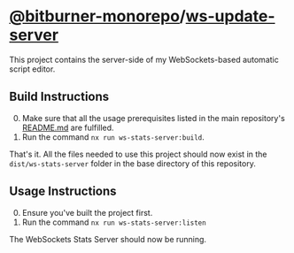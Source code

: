 # [@bitburner-monorepo](https://github.com/jojotastic777/bitburner-monorepo)/[ws-update-server](#)
This project contains the server-side of my WebSockets-based automatic script editor.

## Build Instructions
0. Make sure that all the usage prerequisites listed in the main repository's [README.md](https://github.com/jojotastic777/bitburner-monorepo) are fulfilled.
1. Run the command `nx run ws-stats-server:build`.

That's it. All the files needed to use this project should now exist in the `dist/ws-stats-server` folder in the base directory of this repository.

## Usage Instructions
0. Ensure you've built the project first.
1. Run the command `nx run ws-stats-server:listen`

The WebSockets Stats Server should now be running.
